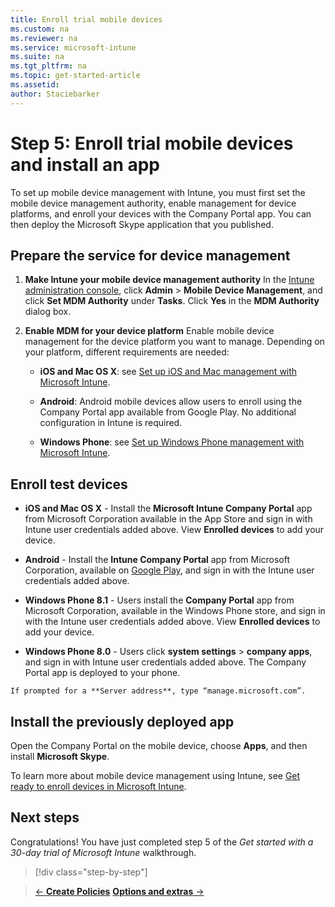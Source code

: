 ```yaml
---
title: Enroll trial mobile devices
ms.custom: na
ms.reviewer: na
ms.service: microsoft-intune
ms.suite: na
ms.tgt_pltfrm: na
ms.topic: get-started-article
ms.assetid:
author: Staciebarker
---
```

# Step 5: Enroll trial mobile devices and install an app
To set up mobile device management with Intune, you must  first set the mobile device management authority,  enable management for device platforms, and enroll your devices with the Company Portal app. You can then deploy the Microsoft Skype application that you published.

## Prepare the service for device management

1.  **Make Intune your mobile device management authority**
    In the [Intune administration console](https://manage.microsoft.com/), click **Admin** &gt; **Mobile Device Management**, and click **Set MDM Authority** under **Tasks**.  Click **Yes** in the **MDM Authority** dialog box.

2.  **Enable MDM for your device platform**
    Enable mobile device management for the device platform you want to manage. Depending on your platform, different requirements are needed:

    -   **iOS and Mac OS X**: see [Set up iOS and Mac management with Microsoft Intune](/Intune/DeployUse/set-up-ios-and-mac-management-with-microsoft-intune).

    -   **Android**: Android mobile devices allow users to enroll using the Company Portal app available from Google Play. No additional configuration in Intune is required.

    -   **Windows Phone**: see [Set up Windows Phone management with Microsoft Intune](/Intune/DeployUse/set-up-windows-phone-management-with-microsoft-intune).

## Enroll test devices

  -   **iOS and Mac OS X** - Install the **Microsoft Intune Company Portal** app from Microsoft Corporation available in the App Store and sign in with Intune user credentials added above. View **Enrolled devices** to add your device.

  -    **Android** - Install the **Intune Company Portal** app from Microsoft Corporation, available on [Google Play](http://go.microsoft.com/fwlink/p/?LinkId=386612), and sign in with the Intune user credentials added above.


  -   **Windows Phone 8.1** - Users install the **Company Portal** app from Microsoft Corporation, available in the Windows Phone store, and sign in with the Intune user credentials added above.  View **Enrolled devices** to add your device.

  -   **Windows Phone 8.0** - Users click **system settings** &gt; **company apps**, and sign in with Intune user credentials added above. The Company Portal app is deployed to your phone.

    If prompted for a **Server address**, type “manage.microsoft.com”.


## Install the previously deployed app
Open the Company Portal on the mobile device, choose **Apps**, and then install **Microsoft Skype**.

To learn more about mobile device management using Intune, see [Get ready to enroll devices in Microsoft Intune](/Intune/GetStarted/get-ready-to-enroll-devices-in-microsoft-intune).

## Next steps
Congratulations! You have just completed step 5 of the *Get started with a 30-day trial of Microsoft Intune* walkthrough.

>[!div class="step-by-step"]

>[&larr; **Create Policies**](.\get-started-with-a-30-day-trial-of-microsoft-intune-step-4.md)     [**Options and extras** &rarr;](.\get-started-with-a-30-day-trial-of-microsoft-intune-step-6.md)  
